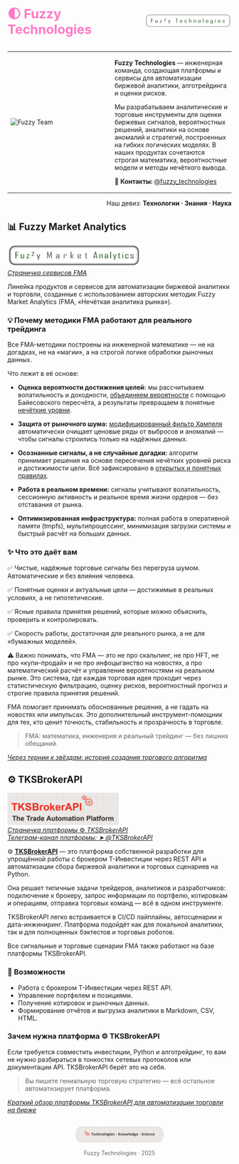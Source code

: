 <!-- no heading auto -->

<link rel="icon" href="/favicon.ico" type="image/x-icon">
<link rel="icon" type="image/png" sizes="32x32" href="/static/images/favicon-32x32.png">
<link rel="icon" type="image/png" sizes="64x64" href="/static/images/favicon-64x64.png">
<link rel="icon" type="image/png" sizes="128x128" href="/static/images/favicon-128x128.png">

<link rel="stylesheet" href="/static/style.css">

<div style="display: flex; align-items: center; justify-content: space-between; margin-bottom: 2rem;">
  <h1 style="margin: 0; font-size: 1.8rem;">
    <a href="https://fuzzy-technologies.github.io/" style="color: #ff79c6; text-decoration: none;">
      🌓 Fuzzy Technologies
    </a>
  </h1>
  <a href="https://fuzzy-technologies.github.io/">
    <img src="/static/images/FuzzyTechnologiesTextLogo-1000x180-transp.png" alt="Fuzzy Technologies Logo" width="200" />
  </a>
</div>

<table class="table-clean">
  <tr>
    <td style="width: 220px;">
      <img class="fuzzy-avatar" src="/static/images/0000-Вера-и-Дарина.gif" alt="Fuzzy Team">
    </td>
    <td>
      <p><strong>Fuzzy Technologies</strong> — инженерная команда, создающая платформы и сервисы для автоматизации биржевой аналитики, алготрейдинга и оценки рисков.</p>
      <p>Мы разрабатываем аналитические и торговые инструменты для оценки биржевых сигналов, вероятностных решений, аналитики на основе аномалий и стратегий, построенных на гибких логических моделях. В наших продуктах сочетаются строгая математика, вероятностные модели и методы нечёткого вывода.</p>
      <p>💬 <strong>Контакты:</strong> <a href="https://t.me/fuzzy_technologies">@fuzzy_technologies</a></p>
    </td>
  </tr>
</table>

[//]: # (<p style="text-align: right;">Наш девиз: <strong>Technologies · Knowledge · Science</strong></p>)
<p style="text-align: right;">Наш девиз: <strong>Технологии · Знания · Наука</strong></p>

## 📊 Fuzzy Market Analytics

<a href="https://fuzzy-technologies.github.io/FMA">
  <img src="/static/images/FuzzyMarketAnalytics-Text-Logo-1000x180-transp.png" alt="Fuzzy Market Analytics Logo" width="300"/>
</a><br>
<i><a href="https://fuzzy-technologies.github.io/FMA">Страничка сервисов FMA</a></i>

Линейка продуктов и сервисов для автоматизации биржевой аналитики и торговли, созданные с использованием авторских методик Fuzzy Market Analytics (FMA, «Нечёткая аналитика рынка»).

### 💡 Почему методики FMA работают для реального трейдинга

Все FMA-методики построены на инженерной математике — не на догадках, не на «магии», а на строгой логике обработки рыночных данных.

Что лежит в её основе:

- **Оценка вероятности достижения целей:** мы рассчитываем волатильность и доходности, [объединяем вероятности](https://teletype.in/@tgilmullin/target-probability) с помощью Байесовского пересчёта, а результаты превращаем в понятные [нечёткие уровни](https://teletype.in/@tgilmullin/fuzzy-scales).

- **Защита от рыночного шума:** [модифицированный фильтр Хампеля](https://teletype.in/@tgilmullin/hampel-anomalies-filtering) автоматически очищает ценовые ряды от выбросов и аномалий — чтобы сигналы строились только на надёжных данных.

- **Осознанные сигналы, а не случайные догадки:** алгоритм принимает решения на основе пересечения нечётких уровней риска и достижимости цели. Всё зафиксировано в [открытых и понятных правилах](https://teletype.in/@tgilmullin/trading-algorithm).

- **Работа в реальном времени:** сигналы учитывают волатильность, сессионную активность и реальное время жизни ордеров — без отставания от рынка.

- **Оптимизированная инфраструктура:** полная работа в оперативной памяти (tmpfs), мультипроцессинг, минимизация загрузки системы и быстрый расчёт на больших данных.

### ✨ Что это даёт вам

✅ Чистые, надёжные торговые сигналы без перегруза шумом. Автоматические и без влияния человека.

✅ Понятные оценки и актуальные цели — достижимые в реальных условиях, а не гипотетические.

✅ Ясные правила принятия решений, которые можно объяснить, проверить и контролировать.

✅ Скорость работы, достаточная для реального рынка, а не для «бумажных моделей».

⚠️ Важно понимать, что FMA — это не про скальпинг, не про HFT, не про «купи-продай» и не про инфоцыганство на новостях, а про математический расчёт и управление вероятностями на реальном рынке. Это система, где каждая торговая идея проходит через статистическую фильтрацию, оценку рисков, вероятностный прогноз и строгие правила принятия решений.

FMA помогает принимать обоснованные решения, а не гадать на новостях или импульсах. Это дополнительный инструмент-помощник для тех, кто ценит точность, стабильность и прозрачность в торговле.

> FMA: математика, инженерия и реальный трейдинг — без лишних обещаний.

*[Через тернии к звёздам: история создания торгового алгоритма](https://teletype.in/@tgilmullin/trading-algorithm-history)*

## ⚙️ TKSBrokerAPI

<a href="https://fuzzy-technologies.github.io/TKSBrokerAPI">
  <img src="/static/images/TKSBrokerAPI-Logo-text-only.png" alt="TKSBrokerAPI Logo" width="250">
</a><br>
<a href="https://fuzzy-technologies.github.io/TKSBrokerAPI"><i>Страничка платформы</i> ⚙️ <i>TKSBrokerAPI</i></a><br>
<a href="https://t.me/TKSBrokerAPI/19"><i>Телеграм-канал платформы: ➤ @TKSBrokerAPI</i></a>

⚙️ **[TKSBrokerAPI](https://github.com/Tim55667757/TKSBrokerAPI)** — это платформа собственной разработки для упрощённой работы с брокером Т-Инвестиции через REST API и автоматизации сбора биржевой аналитики и торговых сценариев на Python. 

Она решает типичные задачи трейдеров, аналитиков и разработчиков: подключение к брокеру, запрос информации по портфелю, котировкам и операциям, отправка торговых команд — всё в одном инструменте.

TKSBrokerAPI легко встраивается в CI/CD пайплайны, автосценарии и дата-инжиниринг. Платформа подойдёт как для локальной аналитики, так и для полноценных бэктестов и торговых роботов.

Все сигнальные и торговые сценарии FMA также работают на базе платформы TKSBrokerAPI.

### 🔧 Возможности

- Работа с брокером Т-Инвестиции через REST API.
- Управление портфелем и позициями.
- Получение котировок и рыночных данных.
- Формирование отчётов и выгрузка аналитики в Markdown, CSV, HTML.

### Зачем нужна платформа ⚙️ TKSBrokerAPI

Если требуется совместить инвестиции, Python и алготрейдинг, то вам не нужно разбираться в тонкостях сетевых протоколов или документации API. TKSBrokerAPI берёт это на себя.

> Вы пишете гениальную торговую стратегию — всё остальное автоматизирует платформа.

[*Краткий обзор платформы TKSBrokerAPI для автоматизации торговли на бирже*](https://teletype.in/@tgilmullin/TKSBrokerAPI)

<div style="text-align: center; margin-top: 2em;">
  <a href="https://fuzzy-technologies.github.io">
    <img src="/static/images/Technologies-Knowledge-Science.png" alt="Technologies · Knowledge · Science" width="200"/>
  </a>
  <p style="font-size: 0.9em; color: #666;">Fuzzy Technologies · 2025</p>
</div>
